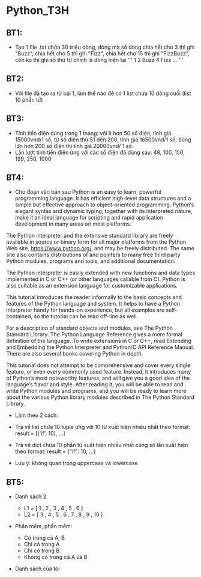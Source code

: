 # Python_T3H
## BT1:
- Tạo 1 file .txt chứa 30 triệu dòng, dòng mà số dòng chia hết cho 3 thì ghi "Buzz", chia hết cho 5 thì ghi "Fizz", chia hết cho 15 thì ghi "FizzBuzz", còn ko thì ghi số thứ tự chính là dòng hiện tại
''' 
1
2
Buzz
4
Fizz
...
'''
## BT2:
- Với file đã tạo ra từ bài 1, làm thế nào để có 1 list chứa 10 dòng cuối (list 10 phần tử)
## BT3:
- Tính tiền điện dùng trong 1 tháng: với ít hơn 50 số điện, tính giá 15000vnd/1 số, từ số điện thứ 51 đến 200, tính giá 16500vnd/1 số, dùng lớn hơn 200 số điện thì tính giá 20000vnd/ 1 số
- Lần lượt tính tiền điện ứng với các số điện đã dùng sau: 48, 100, 150, 199, 250, 1000
## BT4:
- Cho đoạn văn bản sau
Python is an easy to learn, powerful programming language. It has efficient high-level data structures and a simple but effective approach to object-oriented programming. Python’s elegant syntax and dynamic typing, together with its interpreted nature, make it an ideal language for scripting and rapid application development in many areas on most platforms.

The Python interpreter and the extensive standard library are freely available in source or binary form for all major platforms from the Python Web site, https://www.python.org/, and may be freely distributed. The same site also contains distributions of and pointers to many free third party Python modules, programs and tools, and additional documentation.

The Python interpreter is easily extended with new functions and data types implemented in C or C++ (or other languages callable from C). Python is also suitable as an extension language for customizable applications.

This tutorial introduces the reader informally to the basic concepts and features of the Python language and system. It helps to have a Python interpreter handy for hands-on experience, but all examples are self-contained, so the tutorial can be read off-line as well.

For a description of standard objects and modules, see The Python Standard Library. The Python Language Reference gives a more formal definition of the language. To write extensions in C or C++, read Extending and Embedding the Python Interpreter and Python/C API Reference Manual. There are also several books covering Python in depth.

This tutorial does not attempt to be comprehensive and cover every single feature, or even every commonly used feature. Instead, it introduces many of Python’s most noteworthy features, and will give you a good idea of the language’s flavor and style. After reading it, you will be able to read and write Python modules and programs, and you will be ready to learn more about the various Python library modules described in The Python Standard Library.
- Làm theo 2 cách:

- Trả vể list chứa 10 tuple ứng với 10 từ xuất hiện nhiều nhất theo format:
result = [('if', 10), ...]
- Trả về dict chứa 10 phần tử xuất hiện nhiều nhất cùng số lần xuất hiện theo format:
result = {"if": 10, ...}
- Lưu ý: không quan trọng uppercase và lowercase
## BT5:
- Danh sách 2
  + L1 = [ 1 , 2 , 3 , 4 , 5 , 6 ]
  + L2 = [ 3 , 4 , 5 , 6 , 7 , 8 , 9 , 10 ]
- Phần mềm, phần mềm:

  + Có trong cả A, B
  + Chỉ có trong A
  + Chỉ có trong B
  + Không có trong cả A và B
- Danh sách của tôi
